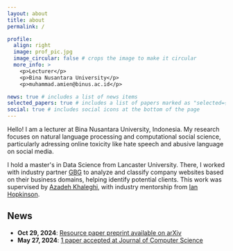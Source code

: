 ```yaml
---
layout: about
title: about
permalink: /

profile:
  align: right
  image: prof_pic.jpg
  image_circular: false # crops the image to make it circular
  more_info: >
    <p>Lecturer</p>
    <p>Bina Nusantara University</p>
    <p>muhammad.amien@binus.ac.id</p>

news: true # includes a list of news items
selected_papers: true # includes a list of papers marked as "selected={true}"
social: true # includes social icons at the bottom of the page
---
```


Hello! I am a lecturer at Bina Nusantara University, Indonesia. My research focuses on natural language processing and computational social science, particularly adressing online toxicity like hate speech and abusive language on social media.

I hold a master's in Data Science from Lancaster University. There, I worked with industry partner [GBG](https://www.linkedin.com/company/gb-group) to analyze and classify company websites based on their business domains, helping identify potential clients. This work was supervised by [Azadeh Khaleghi](https://azalk.github.io/), with industry mentorship from [Ian Hopkinson](https://www.linkedin.com/in/ianhopkinsonchester/).

## News
- **Oct 29, 2024**: [Resource paper preprint available on arXiv](https://arxiv.org/abs/2410.20104)
- **May 27, 2024**: [1 paper accepted at Journal of Computer Science](https://thescipub.com/abstract/jcssp.2024.819.826)
